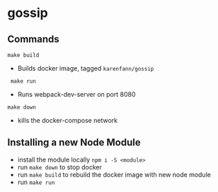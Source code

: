# gossip

## Commands
`make build`
* Builds docker image, tagged `karenfann/gossip`

` make run`
* Runs webpack-dev-server on port 8080

`make down`
* kills the docker-compose network

## Installing a new Node Module
* install the module locally `npm i -S <module>`
* run `make down` to stop docker
* run `make build` to rebuild the docker image with new node module
* run `make run`
